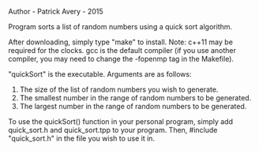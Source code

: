 Author - Patrick Avery - 2015

Program sorts a list of random numbers using a quick sort algorithm.

After downloading, simply type "make" to install. Note: c++11 may be required for the clocks. gcc is the default compiler (if you use another compiler, you may need to change the -fopenmp tag in the Makefile).

"quickSort" is the executable. Arguments are as follows:

1. The size of the list of random numbers you wish to generate.
2. The smallest number in the range of random numbers to be generated.
3. The largest number in the range of random numbers to be generated.

To use the quickSort() function in your personal program, simply add quick_sort.h and quick_sort.tpp to your program. Then, #include "quick_sort.h" in the file you wish to use it in.
